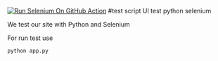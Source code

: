 [![Run Selenium On GitHub Action](https://github.com/stlab336198/script/actions/workflows/Selenium-Action_Template.yml/badge.svg)](https://github.com/stlab336198/script/actions/workflows/Selenium-Action_Template.yml)
#test script
UI test python selenium


We test our site with Python and Selenium

For run test use 

```
python app.py
```
